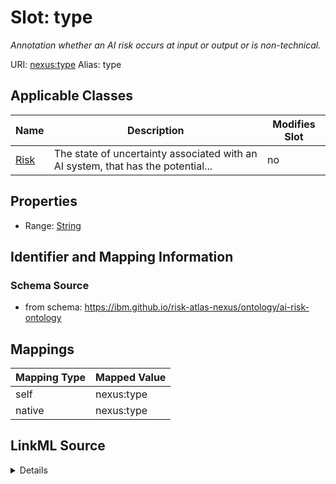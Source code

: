 

# Slot: type


_Annotation whether an AI risk occurs at input or output or is non-technical._





URI: [nexus:type](https://ibm.github.io/risk-atlas-nexus/ontology/type)
Alias: type

<!-- no inheritance hierarchy -->





## Applicable Classes

| Name | Description | Modifies Slot |
| --- | --- | --- |
| [Risk](Risk.md) | The state of uncertainty associated with an AI system, that has the potential... |  no  |







## Properties

* Range: [String](String.md)





## Identifier and Mapping Information







### Schema Source


* from schema: https://ibm.github.io/risk-atlas-nexus/ontology/ai-risk-ontology




## Mappings

| Mapping Type | Mapped Value |
| ---  | ---  |
| self | nexus:type |
| native | nexus:type |




## LinkML Source

<details>
```yaml
name: type
description: Annotation whether an AI risk occurs at input or output or is non-technical.
from_schema: https://ibm.github.io/risk-atlas-nexus/ontology/ai-risk-ontology
rank: 1000
alias: type
owner: Risk
domain_of:
- Risk
range: string

```
</details>

